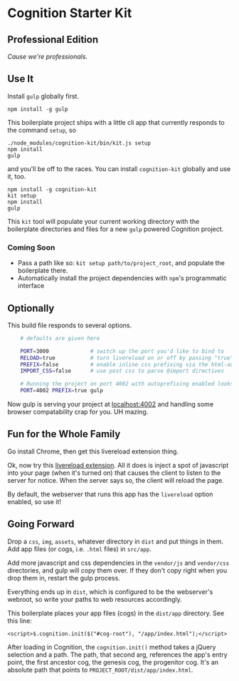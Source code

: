 # Cognition Starter Kit
## Professional Edition

_Cause we're professionals._

## Use It

Install `gulp` globally first.

    npm install -g gulp

This boilerplate project ships with a little cli app that currently responds
to the command `setup`, so

    ./node_modules/cognition-kit/bin/kit.js setup
    npm install
    gulp

and you'll be off to the races. You can install `cognition-kit` globally and use
it, too.

    npm install -g cognition-kit
    kit setup
    npm install
    gulp

This `kit` tool will populate your current working directory with
the boilerplate directories and files for a new `gulp` powered Cognition project.

### Coming Soon

* Pass a path like so: `kit setup path/to/project_root`, and populate the boilerplate there.
* Automatically install the project dependencies with `npm`'s programmatic interface

## Optionally

This build file responds to several options.

```sh
    # defaults are given here

    PORT=3000             # switch up the port you'd like to bind to
    RELOAD=true           # turn livereload on or off by passing "true" or "false"
    PREFIX=false          # enable inline css prefixing via the html-autoprefixer postcss module
    IMPORT_CSS=false      # use post css to parse @import directives

    # Running the project on port 4002 with autoprefixing enabled looks like this:
    PORT=4002 PREFIX=true gulp

```

Now gulp is serving your project at [localhost:4002](http://localhost:4002) and
handling some browser compatability crap for you. UH mazing.

## Fun for the Whole Family

Go install Chrome, then get this livereload extension thing.

Ok, now try this [livereload extension](https://chrome.google.com/webstore/detail/livereload/jnihajbhpnppcggbcgedagnkighmdlei?hl=en).
All it does is inject a spot of javascript into your page (when it's turned on)
that causes the client to listen to the server for notice. When the server says
so, the client will reload the page.

By default, the webserver that runs this app has the `livereload` option
enabled, so use it!

## Going Forward

Drop a `css`, `img`, `assets`, whatever directory in `dist` and put things in
them. Add app files (or cogs, i.e. `.html` files) in `src/app`.

Add more javascript and css dependencies in the `vendor/js` and `vendor/css`
directories, and gulp will copy them over.  If they don't copy right when you
drop them in, restart the gulp process.

Everything ends up in `dist`, which is configured to be the webserver's
webroot, so write your paths to web resources accordingly.

This boilerplate places your app files (cogs) in the `dist/app` directory. See this
line:

    <script>$.cognition.init($("#cog-root"), "/app/index.html");</script>

After loading in Cognition, the `cognition.init()` method takes a jQuery selection
and a path.  The path, that second arg, references the app's entry point, the
first ancestor cog, the genesis cog, the progenitor cog. It's an absolute path
that points to `PROJECT_ROOT/dist/app/index.html`.
